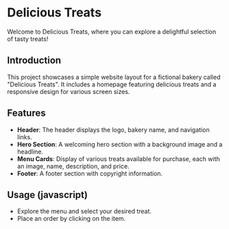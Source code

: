 # Delicious Treats

Welcome to Delicious Treats, where you can explore a delightful selection of tasty treats!

## Introduction

This project showcases a simple website layout for a fictional bakery called "Delicious Treats". It includes a homepage featuring delicious treats and a responsive design for various screen sizes.

## Features

- **Header**: The header displays the logo, bakery name, and navigation links.
- **Hero Section**: A welcoming hero section with a background image and a headline.
- **Menu Cards**: Display of various treats available for purchase, each with an image, name, description, and price.
- **Footer**: A footer section with copyright information.


## Usage (javascript)

- Explore the menu and select your desired treat.
- Place an order by clicking on the item.

